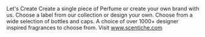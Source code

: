 Let's Create
Create a single piece of Perfume or create your own brand with us.
Choose a label from our collection or design your own.
Choose from a wide selection of bottles and caps.
A choice of over 1000+ designer inspired fragrances to choose from. Visit www.scentiche.com
